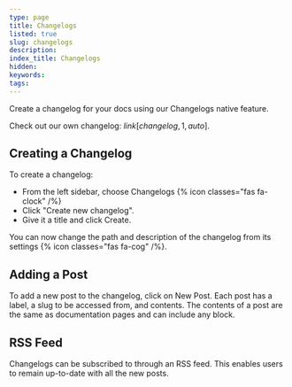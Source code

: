 ```yaml
---
type: page
title: Changelogs
listed: true
slug: changelogs
description: 
index_title: Changelogs
hidden: 
keywords: 
tags: 
---
```


Create a changelog for your docs using our Changelogs native feature.

Check out our own changelog: $link[changelog,1,auto$].

## Creating a Changelog

To create a changelog:

- From the left sidebar, choose Changelogs {% icon classes="fas fa-clock" /%}
- Click "Create new changelog".
- Give it a title and click Create.

You can now change the path and description of the changelog from its settings {% icon classes="fas fa-cog" /%}.

## Adding a Post

To add a new post to the changelog, click on New Post. Each post has a label, a slug to be accessed from, and contents. The contents of a post are the same as documentation pages and can include any block.

## RSS Feed

Changelogs can be subscribed to through an RSS feed. This enables users to remain up-to-date with all the new posts.